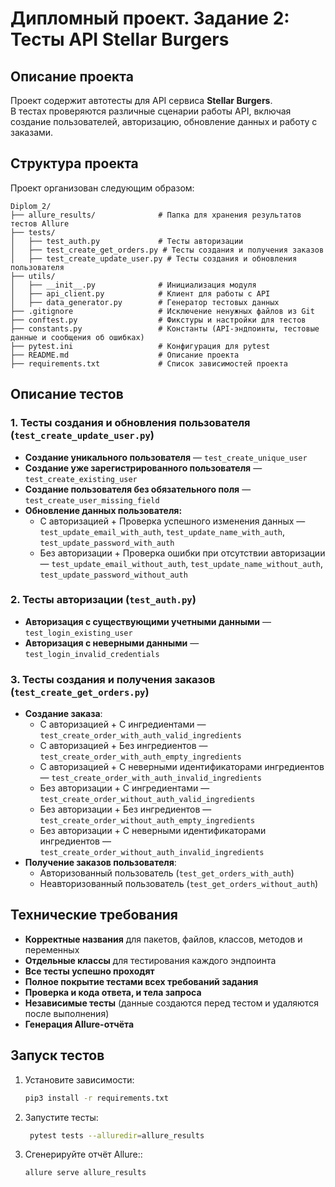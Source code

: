# Дипломный проект. Задание 2: Тесты API Stellar Burgers

## Описание проекта
Проект содержит автотесты для API сервиса **Stellar Burgers**.  
В тестах проверяются различные сценарии работы API, включая создание пользователей, авторизацию, обновление данных и работу с заказами.  

## Структура проекта  
Проект организован следующим образом:  

```
Diplom_2/
├── allure_results/              # Папка для хранения результатов тестов Allure
├── tests/
│   ├── test_auth.py             # Тесты авторизации
│   ├── test_create_get_orders.py # Тесты создания и получения заказов
│   ├── test_create_update_user.py # Тесты создания и обновления пользователя
├── utils/
│   ├── __init__.py              # Инициализация модуля
│   ├── api_client.py            # Клиент для работы с API
│   ├── data_generator.py        # Генератор тестовых данных
├── .gitignore                   # Исключение ненужных файлов из Git
├── conftest.py                  # Фикстуры и настройки для тестов
├── constants.py                 # Константы (API-эндпоинты, тестовые данные и сообщения об ошибках)
├── pytest.ini                   # Конфигурация для pytest
├── README.md                    # Описание проекта                   
├── requirements.txt             # Список зависимостей проекта

```

## Описание тестов  

### **1. Тесты создания и обновления пользователя** (`test_create_update_user.py`)  
- **Создание уникального пользователя** — `test_create_unique_user`
- **Создание уже зарегистрированного пользователя** — `test_create_existing_user`
- **Создание пользователя без обязательного поля** — `test_create_user_missing_field`
- **Обновление данных пользователя:**
  - С авторизацией + Проверка успешного изменения данных  — `test_update_email_with_auth`, `test_update_name_with_auth`, `test_update_password_with_auth`
  - Без авторизации + Проверка ошибки при отсутствии авторизации — `test_update_email_without_auth`, `test_update_name_without_auth`, `test_update_password_without_auth`

### **2. Тесты авторизации** (`test_auth.py`)  
- **Авторизация с существующими учетными данными** — `test_login_existing_user`
- **Авторизация с неверными данными** — `test_login_invalid_credentials`

### **3. Тесты создания и получения заказов** (`test_create_get_orders.py`)  
- **Создание заказа**:  
  - С авторизацией + С ингредиентами — `test_create_order_with_auth_valid_ingredients`
  - С авторизацией + Без ингредиентов — `test_create_order_with_auth_empty_ingredients` 
  - С авторизацией + С неверными идентификаторами ингредиентов — `test_create_order_with_auth_invalid_ingredients`
  - Без авторизации + С ингредиентами — `test_create_order_without_auth_valid_ingredients` 
  - Без авторизации + Без ингредиентов — `test_create_order_without_auth_empty_ingredients`
  - Без авторизации + С неверными идентификаторами ингредиентов — `test_create_order_without_auth_invalid_ingredients`
- **Получение заказов пользователя**:  
  - Авторизованный пользователь (`test_get_orders_with_auth`)
  - Неавторизованный пользователь (`test_get_orders_without_auth`)

## Технические требования  
- **Корректные названия** для пакетов, файлов, классов, методов и переменных  
- **Отдельные классы** для тестирования каждого эндпоинта  
- **Все тесты успешно проходят**  
- **Полное покрытие тестами всех требований задания**  
- **Проверка и кода ответа, и тела запроса**  
- **Независимые тесты** (данные создаются перед тестом и удаляются после выполнения)  
- **Генерация Allure-отчёта**  

## Запуск тестов  
1. Установите зависимости:  
   ```sh
   pip3 install -r requirements.txt
    ```
2. Запустите тесты:  
   ```sh
    pytest tests --alluredir=allure_results
    ```
3. Сгенерируйте отчёт Allure::  
   ```sh
   allure serve allure_results  
    ```
